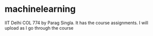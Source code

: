 # machinelearning
IIT Delhi COL 774 by Parag Singla. It has the course assignments. I will upload as I go through the course

